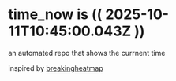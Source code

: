 # time_now is (( 2025-10-11T10:45:00.043Z ))

an automated repo that shows the currnent time

inspired by [breakingheatmap](https://github.com/breakingheatmap/breakingheatmap)